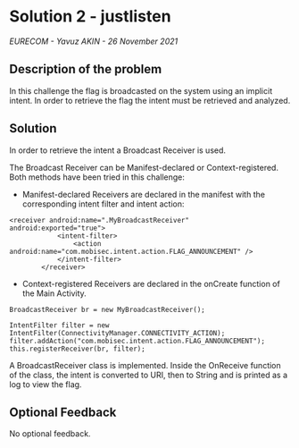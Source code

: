 # Solution 2 - justlisten

*EURECOM - Yavuz AKIN - 26 November 2021*

## Description of the problem

In this challenge the flag is broadcasted on the system using an implicit intent. In order to retrieve the flag the intent must be retrieved and analyzed. 

## Solution

In order to retrieve the intent a Broadcast Receiver is used. 

The Broadcast Receiver can be Manifest-declared or Context-registered. Both methods have been tried in this challenge:  

* Manifest-declared Receivers are declared in the manifest with the corresponding intent filter and intent action:  

```
<receiver android:name=".MyBroadcastReceiver"  android:exported="true">
            <intent-filter>
                <action android:name="com.mobisec.intent.action.FLAG_ANNOUNCEMENT" />
            </intent-filter>
        </receiver>    
``` 
* Context-registered Receivers are declared in the onCreate function of the Main Activity.

```
BroadcastReceiver br = new MyBroadcastReceiver();

IntentFilter filter = new IntentFilter(ConnectivityManager.CONNECTIVITY_ACTION);
filter.addAction("com.mobisec.intent.action.FLAG_ANNOUNCEMENT");
this.registerReceiver(br, filter);
```        
A BroadcastReceiver class is implemented. Inside the OnReceive function of the class, the intent is converted to URI, then to String and is printed as a log to view the flag.


## Optional Feedback

No optional feedback.
